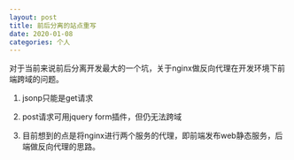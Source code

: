 ```yaml
---
layout: post
title: 前后分离的站点重写
date: 2020-01-08
categories: 个人
---
```


对于当前来说前后分离开发最大的一个坑，关于nginx做反向代理在开发环境下前端跨域的问题。

1. jsonp只能是get请求

2. post请求可用jquery form插件，但仍无法跨域

3. 目前想到的点是将nginx进行两个服务的代理，即前端发布web静态服务，后端做反向代理的思路。


